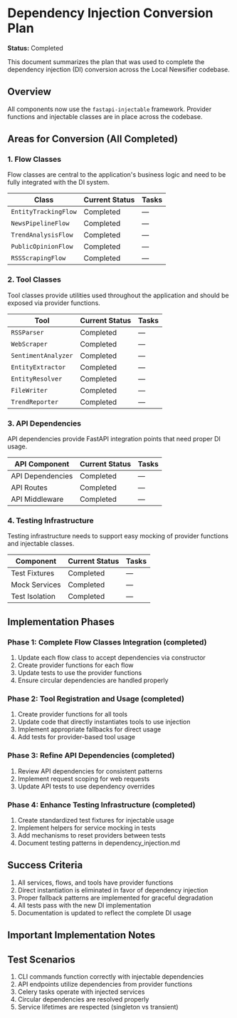 # Dependency Injection Conversion Plan

**Status:** Completed

This document summarizes the plan that was used to complete the dependency injection (DI) conversion across the Local Newsifier codebase.

## Overview

All components now use the `fastapi-injectable` framework. Provider functions and injectable classes are in place across the codebase.

## Areas for Conversion (All Completed)

### 1. Flow Classes

Flow classes are central to the application's business logic and need to be fully integrated with the DI system.

| Class | Current Status | Tasks |
|-------|---------------|-------|
| `EntityTrackingFlow` | Completed | — |
| `NewsPipelineFlow` | Completed | — |
| `TrendAnalysisFlow` | Completed | — |
| `PublicOpinionFlow` | Completed | — |
| `RSSScrapingFlow` | Completed | — |

### 2. Tool Classes

Tool classes provide utilities used throughout the application and should be exposed via provider functions.

| Tool | Current Status | Tasks |
|------|---------------|-------|
| `RSSParser` | Completed | — |
| `WebScraper` | Completed | — |
| `SentimentAnalyzer` | Completed | — |
| `EntityExtractor` | Completed | — |
| `EntityResolver` | Completed | — |
| `FileWriter` | Completed | — |
| `TrendReporter` | Completed | — |

### 3. API Dependencies

API dependencies provide FastAPI integration points that need proper DI usage.

| API Component | Current Status | Tasks |
|--------------|---------------|-------|
| API Dependencies | Completed | — |
| API Routes | Completed | — |
| API Middleware | Completed | — |

### 4. Testing Infrastructure

Testing infrastructure needs to support easy mocking of provider functions and injectable classes.

| Component | Current Status | Tasks |
|-----------|---------------|-------|
| Test Fixtures | Completed | — |
| Mock Services | Completed | — |
| Test Isolation | Completed | — |

## Implementation Phases

### Phase 1: Complete Flow Classes Integration (completed)

1. Update each flow class to accept dependencies via constructor
2. Create provider functions for each flow
3. Update tests to use the provider functions
4. Ensure circular dependencies are handled properly

### Phase 2: Tool Registration and Usage (completed)

1. Create provider functions for all tools
2. Update code that directly instantiates tools to use injection
3. Implement appropriate fallbacks for direct usage
4. Add tests for provider-based tool usage

### Phase 3: Refine API Dependencies (completed)

1. Review API dependencies for consistent patterns
2. Implement request scoping for web requests
3. Update API tests to use dependency overrides

### Phase 4: Enhance Testing Infrastructure (completed)

1. Create standardized test fixtures for injectable usage
2. Implement helpers for service mocking in tests
3. Add mechanisms to reset providers between tests
4. Document testing patterns in dependency_injection.md

## Success Criteria

1. All services, flows, and tools have provider functions
2. Direct instantiation is eliminated in favor of dependency injection
3. Proper fallback patterns are implemented for graceful degradation
4. All tests pass with the new DI implementation
5. Documentation is updated to reflect the complete DI usage

## Important Implementation Notes


## Test Scenarios

1. CLI commands function correctly with injectable dependencies
2. API endpoints utilize dependencies from provider functions
3. Celery tasks operate with injected services
4. Circular dependencies are resolved properly
5. Service lifetimes are respected (singleton vs transient)
